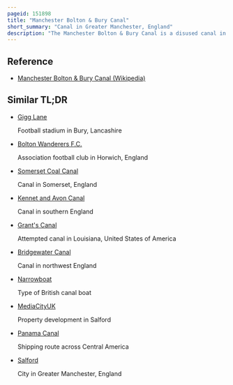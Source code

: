 ```yaml
---
pageid: 151898
title: "Manchester Bolton & Bury Canal"
short_summary: "Canal in Greater Manchester, England"
description: "The Manchester Bolton & Bury Canal is a disused canal in Greater Manchester, England, built to link Bolton and Bury with Manchester. The canal, when fully opened, was 15 miles 1 furlong long. It was accessed via a Junction with the Irwell River in Salford. Seventeen Locks were required to climb to the Summit as it passed through Pendleton, heading northwest to Prestolee before it split northwest to Bolton and northeast to Bury. Between Bolton and Bury the Canal was Level and no Locks needed. Six Aqueducts were built to allow the Canal to cross the Rivers tonge and irwell and several minor Roads."
---
```


## Reference

- [Manchester Bolton & Bury Canal (Wikipedia)](https://en.wikipedia.org/?curid=151898)

## Similar TL;DR

- [Gigg Lane](/tldr/en/gigg-lane)

  Football stadium in Bury, Lancashire

- [Bolton Wanderers F.C.](/tldr/en/bolton-wanderers-fc)

  Association football club in Horwich, England

- [Somerset Coal Canal](/tldr/en/somerset-coal-canal)

  Canal in Somerset, England

- [Kennet and Avon Canal](/tldr/en/kennet-and-avon-canal)

  Canal in southern England

- [Grant's Canal](/tldr/en/grants-canal)

  Attempted canal in Louisiana, United States of America

- [Bridgewater Canal](/tldr/en/bridgewater-canal)

  Canal in northwest England

- [Narrowboat](/tldr/en/narrowboat)

  Type of British canal boat

- [MediaCityUK](/tldr/en/mediacityuk)

  Property development in Salford

- [Panama Canal](/tldr/en/panama-canal)

  Shipping route across Central America

- [Salford](/tldr/en/salford)

  City in Greater Manchester, England

